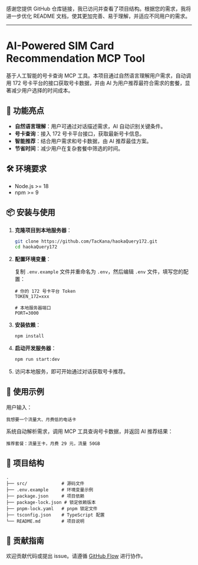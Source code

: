 感谢您提供 GitHub 仓库链接，我已访问并查看了项目结构。根据您的需求，我将进一步优化 README 文档，使其更加完善、易于理解，并适应不同用户的需求。

---

# AI-Powered SIM Card Recommendation MCP Tool

基于人工智能的号卡查询 MCP 工具。本项目通过自然语言理解用户需求，自动调用 172 号卡平台的接口获取号卡数据，并由 AI 为用户推荐最符合需求的套餐，显著减少用户选择的时间成本。

## 🚀 功能亮点

* **自然语言理解**：用户可通过对话描述需求，AI 自动识别关键条件。
* **号卡查询**：接入 172 号卡平台接口，获取最新号卡信息。
* **智能推荐**：结合用户需求和号卡数据，由 AI 推荐最佳方案。
* **节省时间**：减少用户在复杂套餐中筛选的时间。

## 🛠️ 环境要求

* Node.js >= 18
* npm >= 9

## 📦 安装与使用

1. **克隆项目到本地服务器**：

   ```bash
   git clone https://github.com/TacKana/haokaQuery172.git
   cd haokaQuery172
   ```



2. **配置环境变量**：

   复制 `.env.example` 文件并重命名为 `.env`，然后编辑 `.env` 文件，填写您的配置：

   ```env
   # 你的 172 号卡平台 Token
   TOKEN_172=xxx

   # 本地服务器端口
   PORT=3000
   ```



3. **安装依赖**：

   ```bash
   npm install
   ```



4. **启动开发服务器**：

   ```bash
   npm run start:dev
   ```



5. 访问本地服务，即可开始通过对话获取号卡推荐。

## 💬 使用示例

用户输入：

```
我想要一个流量大、月费低的电话卡
```



系统自动解析需求，调用 MCP 工具查询号卡数据，并返回 AI 推荐结果：

```
推荐套餐：流量王卡，月费 29 元，流量 50GB
```



## 📁 项目结构

```
.
├── src/             # 源码文件
├── .env.example     # 环境变量示例
├── package.json     # 项目依赖
├── package-lock.json # 锁定依赖版本
├── pnpm-lock.yaml   # pnpm 锁定文件
├── tsconfig.json    # TypeScript 配置
└── README.md        # 项目说明
```



## 🤝 贡献指南

欢迎贡献代码或提出 issue。请遵循 [GitHub Flow](https://guides.github.com/introduction/flow/) 进行协作。

